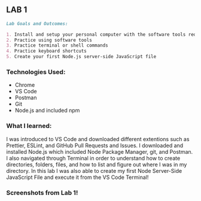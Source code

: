## LAB 1

```markdown
Lab Goals and Outcomes:

1. Install and setup your personal computer with the software tools required for this course
2. Practice using software tools
3. Practice terminal or shell commands
4. Practice keyboard shortcuts
5. Create your first Node.js server-side JavaScript file

```

### Technologies Used:
- Chrome
- VS Code
- Postman
- Git
- Node.js and included npm

### What I learned:
I was introduced to VS Code and downloaded different extentions such as Prettier, ESLint, and GitHub Pull Requests and Issues. I downloaded and installed Node.js which included Node Package Manager, git, and Postman. I also navigated through Terminal in order to understand how to create directories, folders, files, and how to list and figure out where I was in my directory. In this lab I was also able to create my first Node Server-Side JavaScript File and execute it from the VS Code Terminal!

### Screenshots from Lab 1!


